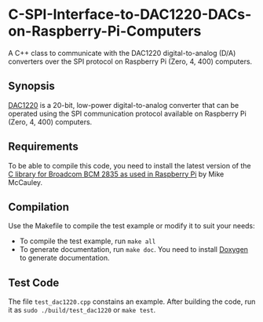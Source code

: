 # C-SPI-Interface-to-DAC1220-DACs-on-Raspberry-Pi-Computers
A C++ class to communicate with the DAC1220 digital-to-analog (D/A) converters over the SPI protocol on Raspberry Pi (Zero, 4, 400) computers.

## Synopsis
[DAC1220](https://www.ti.com/product/DAC1220) is a 20-bit, low-power digital-to-analog converter that can be operated using the SPI communication protocol available on Raspberry Pi (Zero, 4, 400) computers.

## Requirements
To be able to compile this code, you need to install the latest version of the [C library for Broadcom BCM 2835 as used in Raspberry Pi](http://www.airspayce.com/mikem/bcm2835/) by Mike McCauley.

## Compilation
Use the Makefile to compile the test example or modify it to suit your needs:
- To compile the test example, run `make all`
- To generate documentation, run `make doc`. You need to install [Doxygen](https://www.doxygen.nl/manual/index.html) to generate documentation.

## Test Code
The file `test_dac1220.cpp` constains an example. After building the code, run it as `sudo ./build/test_dac1220` or `make test`.
